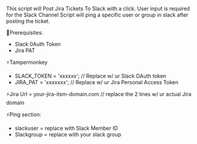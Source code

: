 This script will Post Jira Tickets To Slack with a click.
User input is required for the Slack Channel
Script will ping a specific user or group in slack after posting the ticket.

🔭Prerequisites:
- Slack 0Auth Token
- Jira PAT

⚡Tampermonkey

- SLACK_TOKEN = 'xxxxxx';  // Replace w/ ur Slack OAuth token
- JIRA_PAT = 'xxxxxxx';  // Replace w/ ur Jira Personal Access Token

⚡Jira Url = your-jira-itsm-domain.com // replace the 2 lines w/ ur actual Jira domain

⚡Ping section:
- slackuser = replace with Slack Member ID
- Slackgroup = replace with your slack group
